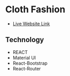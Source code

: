 <h1>Cloth Fashion</h1>
   <ul> 
	  <li> <a target="_blank" href="https://cloth-fashion.netlify.app/"> Live Website Link</a>
   </ul>
   
   <h2> Technology </h2>
   <ul> 
     <li> REACT
     <li> Material UI
     <li> React-Bootstrap
      <li> React-Router
 </ul>
